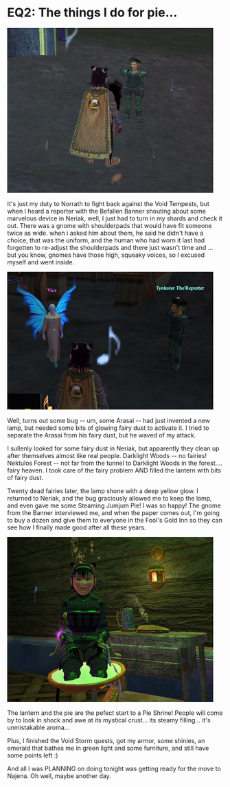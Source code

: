 # EQ2: The things I do for pie...

![](../uploads/2008/08/everquest2-2008-08-21-23-12-07-85.jpg "everquest2-2008-08-21-23-12-07-85")

It's just my duty to Norrath to fight back against the Void Tempests, but when I heard a reporter with the Befallen Banner shouting about some marvelous device in Neriak, well, I just had to turn in my shards and check it out. There was a gnome with shoulderpads that would have fit someone twice as wide. when i asked him about them, he said he didn't have a choice, that was the uniform, and the human who had worn it last had forgotten to re-adjust the shoulderpads and there just wasn't time and ... but you know, gnomes have those high, squeaky voices, so I excused myself and went inside.

![](../uploads/2008/08/everquest2-2008-08-21-23-56-33-59.jpg "everquest2-2008-08-21-23-56-33-59")

Well, turns out some bug -- um, some Arasai -- had just invented a new lamp, but needed some bits of glowing fairy dust to activate it. I tried to separate the Arasai from his fairy dust, but he waved of my attack.

I sullenly looked for some fairy dust in Neriak, but apparently they clean up after themselves almost like real people. Darklight Woods -- no fairies! Nektulos Forest -- not far from the tunnel to Darklight Woods in the forest.... fairy heaven. I took care of the fairy problem AND filled the lantern with bits of fairy dust.

Twenty dead fairies later, the lamp shone with a deep yellow glow. I returned to Neriak, and the bug graciously allowed me to keep the lamp, and even gave me some Steaming Jumjum Pie! I was so happy! The gnome from the Banner interviewed me, and when the paper comes out, I'm going to buy a dozen and give them to everyone in the Fool's Gold Inn so they can see how I finally made good after all these years.

![](../uploads/2008/08/everquest2-2008-08-22-01-13-27-34.jpg "everquest2-2008-08-22-01-13-27-34")

The lantern and the pie are the pefect start to a Pie Shrine! People will come by to look in shock and awe at its mystical crust... its steamy filling... it's unmistakable aroma...

Plus, I finished the Void Storm quests, got my armor, some shinies, an emerald that bathes me in green light and some furniture, and still have some points left :)

And all I was PLANNING on doing tonight was getting ready for the move to Najena. Oh well, maybe another day.

